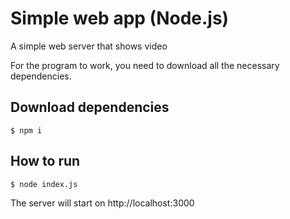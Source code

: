 # Simple web app (Node.js)


A simple web server that shows video

For the program to work, you need to download all the necessary dependencies.

## Download dependencies
```
$ npm i
```

## How to run
```
$ node index.js
```

The server will start on http://localhost:3000

